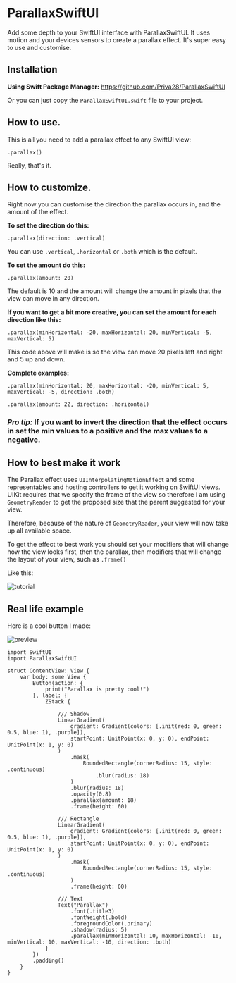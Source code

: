 # ParallaxSwiftUI

Add some depth to your SwiftUI interface with ParallaxSwiftUI. It uses motion and your devices sensors to create a parallax effect. 
It's super easy to use and customise.

## Installation

**Using Swift Package Manager:**
https://github.com/Priva28/ParallaxSwiftUI

Or you can just copy the `ParallaxSwiftUI.swift` file to your project.

## How to use.

This is all you need to add a parallax effect to any SwiftUI view:

`.parallax()`

Really, that's it.

## How to customize.

Right now you can customise the direction the parallax occurs in, and the amount of the effect.

**To set the direction do this:**

`.parallax(direction: .vertical)`

You can use `.vertical`, `.horizontal` or `.both` which is the default.

**To set the amount do this:**

`.parallax(amount: 20)`

The default is 10 and the amount will change the amount in pixels that the view can move in any direction.

**If you want to get a bit more creative, you can set the amount for each direction like this:**

`.parallax(minHorizontal: -20, maxHorizontal: 20, minVertical: -5, maxVertical: 5)`

This code above will make is so the view can move 20 pixels left and right and 5 up and down.

**Complete examples:**

`.parallax(minHorizontal: 20, maxHorizontal: -20, minVertical: 5, maxVertical: -5, direction: .both)`

`.parallax(amount: 22, direction: .horizontal)`

### *Pro tip:* If you want to invert the direction that the effect occurs in set the min values to a positive and the max values to a negative.

## How to best make it work

The Parallax effect uses `UIInterpolatingMotionEffect` and some representables and hosting controllers to get it working on SwiftUI views. UIKit requires that we specify the frame of the view so therefore I am using `GeometryReader` to get the proposed size that the parent suggested for your view. 

Therefore, because of the nature of `GeometryReader`, your view will now take up all available space.

To get the effect to best work you should set your modifiers that will change how the view looks first, then the parallax, then modifiers that will change the layout of your view, such as `.frame()`

Like this:

![tutorial](https://github.com/Priva28/ParallaxSwiftUI/blob/main/tutorial.png)

## Real life example

Here is a cool button I made:

![preview](https://github.com/Priva28/ParallaxSwiftUI/blob/main/preview.gif)

```
import SwiftUI
import ParallaxSwiftUI

struct ContentView: View {
    var body: some View {
        Button(action: {
            print("Parallax is pretty cool!")
        }, label: {
            ZStack {
                
                /// Shadow
                LinearGradient(
                    gradient: Gradient(colors: [.init(red: 0, green: 0.5, blue: 1), .purple]),
                    startPoint: UnitPoint(x: 0, y: 0), endPoint: UnitPoint(x: 1, y: 0)
                )
                    .mask(
                        RoundedRectangle(cornerRadius: 15, style: .continuous)
                            .blur(radius: 18)
                    )
                    .blur(radius: 18)
                    .opacity(0.8)
                    .parallax(amount: 18)
                    .frame(height: 60)
                
                /// Rectangle
                LinearGradient(
                    gradient: Gradient(colors: [.init(red: 0, green: 0.5, blue: 1), .purple]),
                    startPoint: UnitPoint(x: 0, y: 0), endPoint: UnitPoint(x: 1, y: 0)
                )
                    .mask(
                        RoundedRectangle(cornerRadius: 15, style: .continuous)
                    )
                    .frame(height: 60)
                
                /// Text
                Text("Parallax")
                    .font(.title3)
                    .fontWeight(.bold)
                    .foregroundColor(.primary)
                    .shadow(radius: 5)
                    .parallax(minHorizontal: 10, maxHorizontal: -10, minVertical: 10, maxVertical: -10, direction: .both)
            }
        })
        .padding()
    }
}
```

